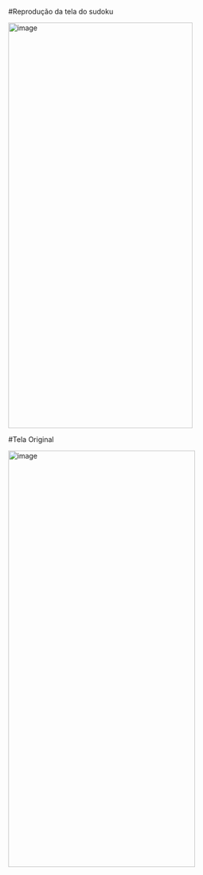 #Reprodução da tela do sudoku


<img width="370" height="815" alt="image" src="https://github.com/user-attachments/assets/970077fe-c13c-4638-9265-3f1729c6a1eb" />

#Tela Original

<img width="375" height="837" alt="image" src="https://github.com/user-attachments/assets/d023970c-1af0-4cbb-bf99-e69c452e8dcb" />





